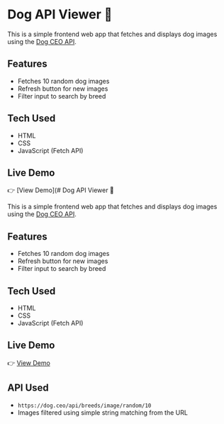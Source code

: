 # Dog API Viewer 🐶

This is a simple frontend web app that fetches and displays dog images using the [Dog CEO API](https://dog.ceo/dog-api/).

## Features
- Fetches 10 random dog images
- Refresh button for new images
- Filter input to search by breed

## Tech Used
- HTML
- CSS
- JavaScript (Fetch API)

## Live Demo
👉 [View Demo](# Dog API Viewer 🐶

This is a simple frontend web app that fetches and displays dog images using the [Dog CEO API](https://dog.ceo/dog-api/).

## Features
- Fetches 10 random dog images
- Refresh button for new images
- Filter input to search by breed

## Tech Used
- HTML
- CSS
- JavaScript (Fetch API)

## Live Demo
👉 [View Demo](https://jailakshmi7683.github.io/dog-api-viewer/)

## API Used
- `https://dog.ceo/api/breeds/image/random/10`
- Images filtered using simple string matching from the URL
